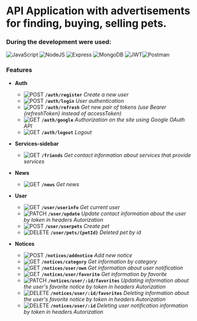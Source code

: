 # API Application with advertisements for finding, buying, selling pets.


### During the development were used:

![JavaScript](https://img.shields.io/badge/JavaScript-F7DF1E?style=for-the-badge&logo=javascript&logoColor=black) ![NodeJS](https://img.shields.io/badge/Node.js-43853D?style=for-the-badge&logo=node.js&logoColor=white) ![Express](https://img.shields.io/badge/Express.js-404D59?style=for-the-badge) ![MongoDB](https://img.shields.io/badge/MongoDB-4EA94B?style=for-the-badge&logo=mongodb&logoColor=white) ![JWT](https://img.shields.io/badge/JWT-000000?style=for-the-badge&logo=JSON%20web%20tokens&logoColor=white)![Postman](https://img.shields.io/badge/Postman-FF6C37?style=for-the-badge&logo=Postman&logoColor=white)


### Features

- **Auth**

    -  ![POST](https://img.shields.io/badge/POST-green)  **`/auth/register`**      *Create a new user*
    -  ![POST](https://img.shields.io/badge/POST-green)  **`/auth/login`**     *User authentication*
    -  ![POST](https://img.shields.io/badge/POST-green)  **`/auth/refresh`**     *Get new pair of tokens (use Bearer {refreshToken} instead of accessToken)*
    -  ![GET](https://img.shields.io/badge/GET-blue)  **`/auth/google`**     *Authorization on the site using Google OAuth API*
    -  ![GET](https://img.shields.io/badge/GET-blue)  **`/auth/logout`**     *Logout*
   
   
- **Services-sidebar**  
    -  ![GET](https://img.shields.io/badge/GET-blue)  **`/friends`**     *Get contact information about services that provide services*


- **News**
    -  ![GET](https://img.shields.io/badge/GET-blue)  **`/news`**     *Get news*

- **User**
    -  ![GET](https://img.shields.io/badge/GET-blue)  **`/user/userinfo`**     *Get current user*
    -  ![PATCH](https://img.shields.io/badge/PATCH-grey)  **`/user/update`**     *Update contact information about the user by token in headers Autorization*
    -  ![POST](https://img.shields.io/badge/POST-green)  **`/user/userpets`**     *Create pet*
    -  ![DELETE](https://img.shields.io/badge/DELETE-red)  **`/user/pets/{petId}`**    *Deleted pet by id*

- **Notices**
   -  ![POST](https://img.shields.io/badge/POST-green)  **`/notices/addnotice`**      *Add new notice*
   -  ![GET](https://img.shields.io/badge/GET-blue)  **`/notices/category`**           *Get information by category*
   -  ![GET](https://img.shields.io/badge/GET-blue)  **`/notices/user/own`**          *Get information about user notification*
   -  ![GET](https://img.shields.io/badge/GET-blue)  **`/notices/user/favorite`**     *Get information by favorite*
   -  ![PATCH](https://img.shields.io/badge/PATCH-grey)  **`/notices/user/:id/favorites`**     *Updating information about the user's favorite notice by token in headers Autorization*
   -  ![DELETE](https://img.shields.io/badge/DELETE-red)  **`/notices/user/:id/favorites`**    *Deleting information about the user's favorite notice by token in headers Autorization*
   -  ![DELETE](https://img.shields.io/badge/DELETE-red)  **`/notices/user/:id`**    *Deleting user notification information by token in headers Autorization*

